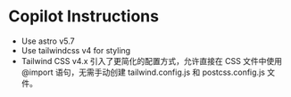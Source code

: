 # Copilot Instructions

- Use astro v5.7
- Use tailwindcss v4 for styling
- Tailwind CSS v4.x 引入了更简化的配置方式，允许直接在 CSS 文件中使用 @import 语句，无需手动创建 tailwind.config.js 和 postcss.config.js 文件。
